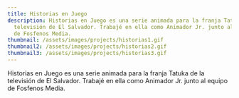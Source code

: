 ```yaml
---
title: Historias en Juego
description: Historias en Juego es una serie animada para la franja Tatuka de la
  televisión de El Salvador. Trabajé en ella como Animador Jr. junto al equipo
  de Fosfenos Media.
thumbnail: /assets/images/projects/historias1.gif
thumbnail2: /assets/images/projects/historias2.gif
thumbnail3: /assets/images/projects/historias3.gif
---
```

Historias en Juego es una serie animada para la franja Tatuka de la televisión de El Salvador.
Trabajé en ella como Animador Jr. junto al equipo de Fosfenos Media.